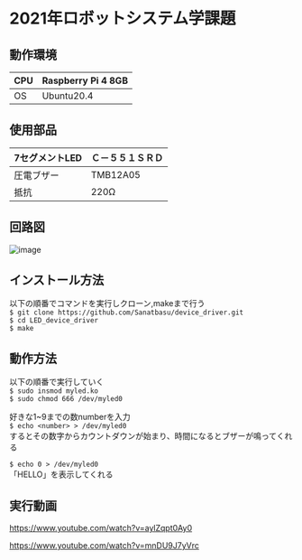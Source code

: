 # 2021年ロボットシステム学課題
## 動作環境
|  CPU |  Raspberry Pi 4 8GB  |
| ---- | ---- |
|  OS  |  Ubuntu20.4  |
## 使用部品
|  7セグメントLED  |Ｃ－５５１ＳＲＤ    |
| ---- | ---- |
|  圧電ブザー |  TMB12A05 |
|  抵抗 |  220Ω  |
## 回路図
![image](https://user-images.githubusercontent.com/94948436/146022971-d9a841a8-a800-49ea-894b-79c63ed4cc0a.png)
## インストール方法
以下の順番でコマンドを実行しクローン,makeまで行う    
 `$ git clone https://github.com/Sanatbasu/device_driver.git`  
 `$ cd LED_device_driver`    
 `$ make` 
 
## 動作方法
以下の順番で実行していく    
`$ sudo insmod myled.ko`    
`$ sudo chmod 666 /dev/myled0`    

好きな1~9までの数numberを入力    
`$ echo <number> > /dev/myled0`    
するとその数字からカウントダウンが始まり、時間になるとブザーが鳴ってくれる   

`$ echo 0 > /dev/myled0`    
「HELLO」を表示してくれる
##  実行動画
https://www.youtube.com/watch?v=aylZqpt0Ay0

https://www.youtube.com/watch?v=mnDU9J7yVrc
